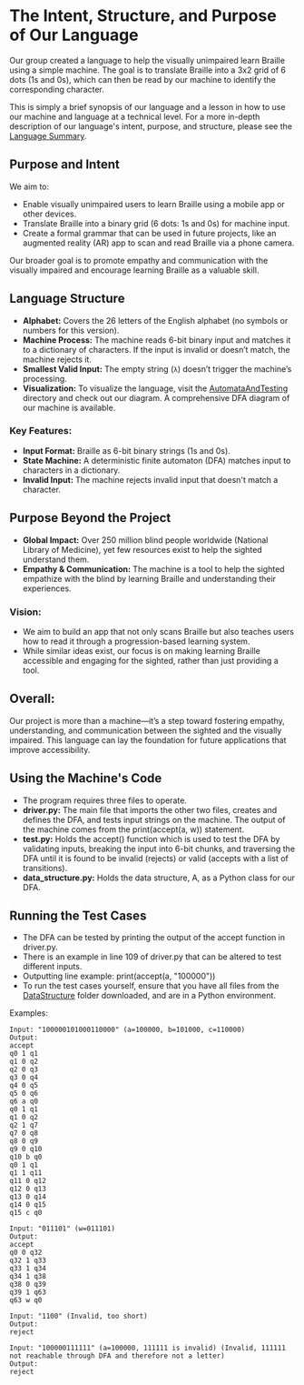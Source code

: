 # The Intent, Structure, and Purpose of Our Language

Our group created a language to help the visually unimpaired learn Braille using a simple machine. The goal is to translate Braille into a 3x2 grid of 6 dots (1s and 0s), which can then 
be read by our machine to identify the corresponding character.

This is simply a brief synopsis of our language and a lesson in how to use our machine and language at a technical level. For a more in-depth description of our language's intent, purpose, 
and structure, please see the [Language Summary](Documentation/language_summary.md).

## Purpose and Intent

We aim to:
- Enable visually unimpaired users to learn Braille using a mobile app or other devices.
- Translate Braille into a binary grid (6 dots: 1s and 0s) for machine input.
- Create a formal grammar that can be used in future projects, like an augmented reality (AR) app to scan and read Braille via a phone camera.

Our broader goal is to promote empathy and communication with the visually impaired and encourage learning Braille as a valuable skill.

## Language Structure

- **Alphabet:** Covers the 26 letters of the English alphabet (no symbols or numbers for this version).
- **Machine Process:** The machine reads 6-bit binary input and matches it to a dictionary of characters. If the input is invalid or doesn’t match, the machine rejects it.
- **Smallest Valid Input:** The empty string (`λ`) doesn’t trigger the machine’s processing.
- **Visualization:** To visualize the language, visit the [AutomataAndTesting](AutomataAndTesting/) directory and check out our diagram. A comprehensive DFA diagram of our machine is available.

### Key Features:
- **Input Format:** Braille as 6-bit binary strings (1s and 0s).
- **State Machine:** A deterministic finite automaton (DFA) matches input to characters in a dictionary.
- **Invalid Input:** The machine rejects invalid input that doesn't match a character.

## Purpose Beyond the Project

- **Global Impact:** Over 250 million blind people worldwide (National Library of Medicine), yet few resources exist to help the sighted understand them.
- **Empathy & Communication:** The machine is a tool to help the sighted empathize with the blind by learning Braille and understanding their experiences.
  
### Vision:
- We aim to build an app that not only scans Braille but also teaches users how to read it through a progression-based learning system.
- While similar ideas exist, our focus is on making learning Braille accessible and engaging for the sighted, rather than just providing a tool.

## Overall:
Our project is more than a machine—it’s a step toward fostering empathy, understanding, and communication between the sighted and the visually impaired. This language can lay the foundation for future 
applications that improve accessibility.

## Using the Machine's Code
- The program requires three files to operate.
- **driver.py:** The main file that imports the other two files, creates and defines the DFA, and tests input strings on the machine. The output of the machine comes from the print(accept(a, w)) statement.
- **test.py:** Holds the accept() function which is used to test the DFA by validating inputs, breaking the input into 6-bit chunks, and traversing the DFA until it is found to be invalid (rejects) or valid (accepts with a list of transitions).
- **data_structure.py:** Holds the data structure, A, as a Python class for our DFA.

## Running the Test Cases
- The DFA can be tested by printing the output of the accept function in driver.py.
- There is an example in line 109 of driver.py that can be altered to test different inputs.
- Outputting line example: print(accept(a, "100000"))
- To run the test cases yourself, ensure that you have all files from the [DataStructure](DataStructure/) folder downloaded, and are in a Python environment.

Examples:    
```
Input: "100000101000110000" (a=100000, b=101000, c=110000)    
Output:    
accept    
q0 1 q1    
q1 0 q2    
q2 0 q3    
q3 0 q4    
q4 0 q5    
q5 0 q6    
q6 a q0    
q0 1 q1    
q1 0 q2    
q2 1 q7    
q7 0 q8    
q8 0 q9    
q9 0 q10    
q10 b q0    
q0 1 q1    
q1 1 q11    
q11 0 q12    
q12 0 q13    
q13 0 q14    
q14 0 q15    
q15 c q0    

Input: "011101" (w=011101)    
Output:    
accept    
q0 0 q32    
q32 1 q33    
q33 1 q34    
q34 1 q38    
q38 0 q39    
q39 1 q63    
q63 w q0    

Input: "1100" (Invalid, too short)    
Output:    
reject    

Input: "100000111111" (a=100000, 111111 is invalid) (Invalid, 111111 not reachable through DFA and therefore not a letter)    
Output:    
reject    
```
